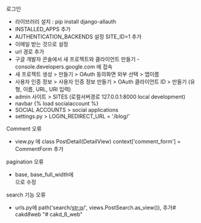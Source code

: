 로그인
- 라이브러리 설치 : pip install django-allauth
- INSTALLED_APPS 추가
- AUTHENTICATION_BACKENDS 설정 SITE_ID=1 추가
- 이메일 받는 것으로 설정
- url 경로 추가
- 구글 개발자 콘솔에서 새 프로젝트와 클라이언트 만들기 - console.developers.google.com 에 접속
- 새 프로젝트 생성 > 만들기 > OAuth 동의화면 외부 선택 > 앱이름 
- 사용자 인증 정보 > 사용자 인증 정보 만들기 > OAuth 클라이언트 ID > 만들기 (유형, 이름, URL, URI 입력) 
- admin 사이트 > SITES (로컬서버경로 127.0.0.1:8000 local development)
- navbar {% load socialaccount %}
- SOCIAL ACCOUNTS > social applications
- settings.py > LOGIN_REDIRECT_URL = '/blog/'

Comment 오류
- view.py 에  class PostDetail(DetailView) 
   context['comment_form'] = CommentForm 추가

pagination 오류
- base, base_full_width에 <div class="container pt-5 my-5"> 으로 수정

search 기능 오류
- urls.py에 path('search/<str:q>/', views.PostSearch.as_view()), 추가#   c a k d _ 8 _ w e b  
 "# cakd_8_web" 
